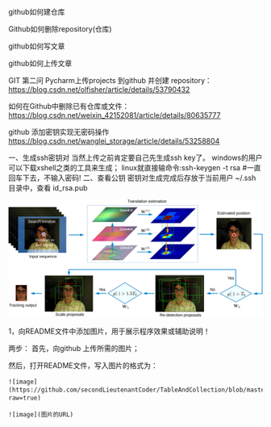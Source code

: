 
github如何建仓库

Github如何删除repository(仓库)

github如何写文章

github如何上传文章



GIT 第二问 Pycharm上传projects 到github 并创建 repository： https://blog.csdn.net/olfisher/article/details/53790432

如何在Github中删除已有仓库或文件：https://blog.csdn.net/weixin_42152081/article/details/80635777


github 添加密钥实现无密码操作
   https://blog.csdn.net/wanglei_storage/article/details/53258804

一、生成ssh密钥对
    当然上传之前肯定要自己先生成ssh key了。
    windows的用户可以下载xshell之类的工具来生成；
    linux就直接输命令:ssh-keygen -t rsa    #一直回车下去，不输入密码!
二、查看公钥
    密钥对生成完成后存放于当前用户 ~/.ssh 目录中，查看 id_rsa.pub
    
 ![image](https://github.com/liuliu408/image/blob/master/image1.png)

1，向README文件中添加图片，用于展示程序效果或辅助说明！

  两步： 首先，向github 上传所需的图片；
 
 然后，打开README文件，写入图片的格式为：

    ![image](https://github.com/secondLieutenantCoder/TableAndCollection/blob/master/resut.png?raw=true)

    ![image](图片的URL)
